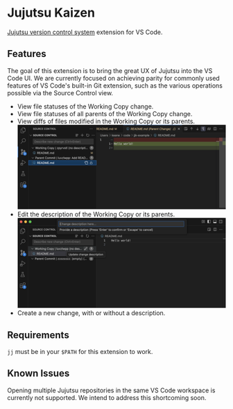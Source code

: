 # Jujutsu Kaizen

[Jujutsu version control system](https://github.com/jj-vcs/jj) extension for VS Code.

## Features

The goal of this extension is to bring the great UX of Jujutsu into the VS Code UI. We are currently focused on achieving parity for commonly used features of VS Code's built-in Git extension, such as the various operations possible via the Source Control view.

- View file statuses of the Working Copy change.
- View file statuses of all parents of the Working Copy change.
- View diffs of files modified in the Working Copy or its parents.
  ![view file diff](images/view_diff.png)
- Edit the description of the Working Copy or its parents.
  ![edit description](images/edit_description.png)
- Create a new change, with or without a description.

## Requirements

`jj` must be in your `$PATH` for this extension to work.

## Known Issues

Opening multiple Jujutsu repositories in the same VS Code workspace is currently not supported. We intend to address this shortcoming soon.
